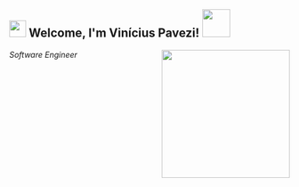 <h2><img src="https://emojis.slackmojis.com/emojis/images/1531849430/4246/blob-sunglasses.gif?1531849430" width="30"/> Welcome, I'm Vinícius Pavezi! <img src="https://media.giphy.com/media/vZRdMe89bFkTm/giphy.gif" width="50"></h2>
<img align='right' src="https://media.giphy.com/media/yTFemEJxmeW2YLOT6p/giphy.gif" width="230">
<p><em>Software Engineer <a>
</a></p>
